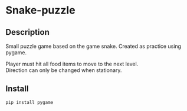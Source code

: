 # Snake-puzzle
## Description
Small puzzle game based on the game snake. Created as practice using pygame.  
  
Player must hit all food items to move to the next level.  
Direction can only be changed when stationary.

## Install
`pip install pygame`
